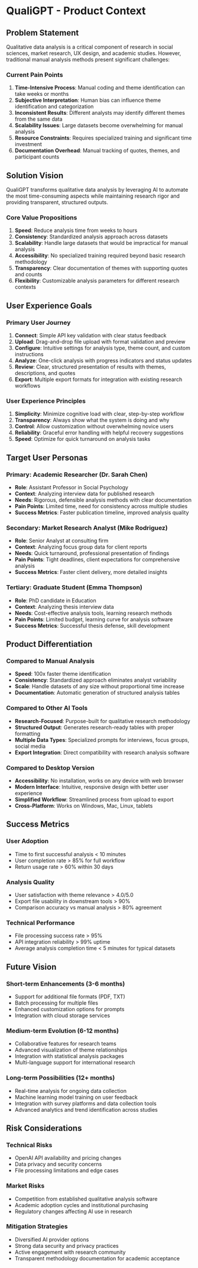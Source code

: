 # QualiGPT - Product Context

## Problem Statement

Qualitative data analysis is a critical component of research in social sciences, market research, UX design, and academic studies. However, traditional manual analysis methods present significant challenges:

### Current Pain Points
1. **Time-Intensive Process**: Manual coding and theme identification can take weeks or months
2. **Subjective Interpretation**: Human bias can influence theme identification and categorization
3. **Inconsistent Results**: Different analysts may identify different themes from the same data
4. **Scalability Issues**: Large datasets become overwhelming for manual analysis
5. **Resource Constraints**: Requires specialized training and significant time investment
6. **Documentation Overhead**: Manual tracking of quotes, themes, and participant counts

## Solution Vision

QualiGPT transforms qualitative data analysis by leveraging AI to automate the most time-consuming aspects while maintaining research rigor and providing transparent, structured outputs.

### Core Value Propositions

1. **Speed**: Reduce analysis time from weeks to hours
2. **Consistency**: Standardized analysis approach across datasets
3. **Scalability**: Handle large datasets that would be impractical for manual analysis
4. **Accessibility**: No specialized training required beyond basic research methodology
5. **Transparency**: Clear documentation of themes with supporting quotes and counts
6. **Flexibility**: Customizable analysis parameters for different research contexts

## User Experience Goals

### Primary User Journey
1. **Connect**: Simple API key validation with clear status feedback
2. **Upload**: Drag-and-drop file upload with format validation and preview
3. **Configure**: Intuitive settings for analysis type, theme count, and custom instructions
4. **Analyze**: One-click analysis with progress indicators and status updates
5. **Review**: Clear, structured presentation of results with themes, descriptions, and quotes
6. **Export**: Multiple export formats for integration with existing research workflows

### User Experience Principles

1. **Simplicity**: Minimize cognitive load with clear, step-by-step workflow
2. **Transparency**: Always show what the system is doing and why
3. **Control**: Allow customization without overwhelming novice users
4. **Reliability**: Graceful error handling with helpful recovery suggestions
5. **Speed**: Optimize for quick turnaround on analysis tasks

## Target User Personas

### Primary: Academic Researcher (Dr. Sarah Chen)
- **Role**: Assistant Professor in Social Psychology
- **Context**: Analyzing interview data for published research
- **Needs**: Rigorous, defensible analysis methods with clear documentation
- **Pain Points**: Limited time, need for consistency across multiple studies
- **Success Metrics**: Faster publication timeline, improved analysis quality

### Secondary: Market Research Analyst (Mike Rodriguez)
- **Role**: Senior Analyst at consulting firm
- **Context**: Analyzing focus group data for client reports
- **Needs**: Quick turnaround, professional presentation of findings
- **Pain Points**: Tight deadlines, client expectations for comprehensive analysis
- **Success Metrics**: Faster client delivery, more detailed insights

### Tertiary: Graduate Student (Emma Thompson)
- **Role**: PhD candidate in Education
- **Context**: Analyzing thesis interview data
- **Needs**: Cost-effective analysis tools, learning research methods
- **Pain Points**: Limited budget, learning curve for analysis software
- **Success Metrics**: Successful thesis defense, skill development

## Product Differentiation

### Compared to Manual Analysis
- **Speed**: 100x faster theme identification
- **Consistency**: Standardized approach eliminates analyst variability
- **Scale**: Handle datasets of any size without proportional time increase
- **Documentation**: Automatic generation of structured analysis tables

### Compared to Other AI Tools
- **Research-Focused**: Purpose-built for qualitative research methodology
- **Structured Output**: Generates research-ready tables with proper formatting
- **Multiple Data Types**: Specialized prompts for interviews, focus groups, social media
- **Export Integration**: Direct compatibility with research analysis software

### Compared to Desktop Version
- **Accessibility**: No installation, works on any device with web browser
- **Modern Interface**: Intuitive, responsive design with better user experience
- **Simplified Workflow**: Streamlined process from upload to export
- **Cross-Platform**: Works on Windows, Mac, Linux, tablets

## Success Metrics

### User Adoption
- Time to first successful analysis < 10 minutes
- User completion rate > 85% for full workflow
- Return usage rate > 60% within 30 days

### Analysis Quality
- User satisfaction with theme relevance > 4.0/5.0
- Export file usability in downstream tools > 90%
- Comparison accuracy vs manual analysis > 80% agreement

### Technical Performance
- File processing success rate > 95%
- API integration reliability > 99% uptime
- Average analysis completion time < 5 minutes for typical datasets

## Future Vision

### Short-term Enhancements (3-6 months)
- Support for additional file formats (PDF, TXT)
- Batch processing for multiple files
- Enhanced customization options for prompts
- Integration with cloud storage services

### Medium-term Evolution (6-12 months)
- Collaborative features for research teams
- Advanced visualization of theme relationships
- Integration with statistical analysis packages
- Multi-language support for international research

### Long-term Possibilities (12+ months)
- Real-time analysis for ongoing data collection
- Machine learning model training on user feedback
- Integration with survey platforms and data collection tools
- Advanced analytics and trend identification across studies

## Risk Considerations

### Technical Risks
- OpenAI API availability and pricing changes
- Data privacy and security concerns
- File processing limitations and edge cases

### Market Risks
- Competition from established qualitative analysis software
- Academic adoption cycles and institutional purchasing
- Regulatory changes affecting AI use in research

### Mitigation Strategies
- Diversified AI provider options
- Strong data security and privacy practices
- Active engagement with research community
- Transparent methodology documentation for academic acceptance
